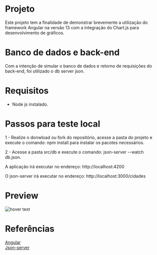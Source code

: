 # Projeto

Este projeto tem a finalidade de demonstrar brevemente a utilização do framework Angular na versão 13 com a integração do Chart.js para desenvolvimento de gráficos.

# Banco de dados e back-end

Com a intenção de simular o banco de dados e retorno de requisições do back-end, foi utilizado o db server json.

# Requisitos

  - Node js instalado.

# Passos para teste local

1 - Realize o donwload ou fork do repositório, acesse a pasta do projeto e execute o comando: npm install para instalar os pacotes necessários.

2 - Acesse a pasta src/db e execute o comando: json-server --watch db.json.

A aplicação irá executar no endereço: http://localhost:4200

O json-server irá executar no endereço: http://localhost:3000/cidades

# Preview 
<img src="https://github.com/StrongRC/AngularChartjs/blob/main/img/img.PNG" title="hover text">

# Referências

<a href="https://angular.io/">Angular<a/>   
<a href="https://www.npmjs.com/package/json-server">Json-server<a/>   
  
